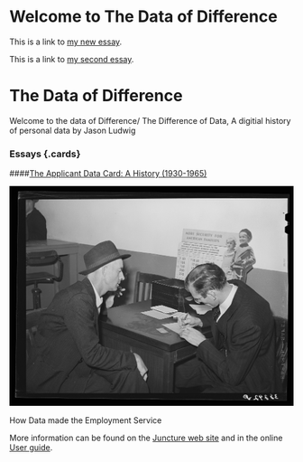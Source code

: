# Welcome to The Data of Difference

This is a link to [my new essay](sample-essay).

This is a link to [my second essay](essay2).
 
# The Data of Difference
Welcome to the data of Difference/ The Difference of Data, A digitial history of personal data by Jason Ludwig


### Essays {.cards}

####[The Applicant Data Card: A History (1930-1965)](https://jdl328.pythonanywhere.com/essay2)


![](https://github.com/jdl328/media/blob/main/texases.jpeg?raw=true)

How Data made the Employment Service



More information can be found on the [Juncture web site](https://juncture-digital.org) and in the online [User guide](https://github.com/JSTOR-Labs/juncture/wiki).
